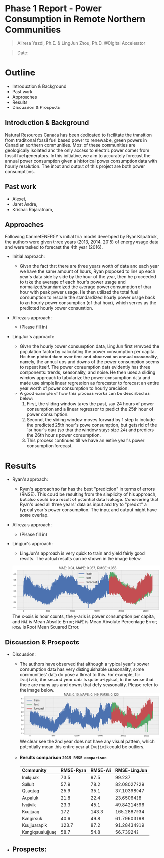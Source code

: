 # Phase 1 Report - Power Consumption in Remote Northern Communities

>Alireza Yazdi, Ph.D. & LingJun Zhou, Ph.D. @Digital Accelerator

> Date: 

# Outline
- Introduction & Background
- Past work
- Approaches
- Results
- Discussion & Prospects

## Introduction & Background

Natural Resources Canada has been dedicated to facilitate the transition from traditional fossil fuel based power to renewable, green powers in Canadian northern communities. Most of these communities are geologically isolated and the only access to electric power comes from fossil fuel generators. In this initiative, we aim to accurately forecast the annual power consumption given a historical power consumption data with hourly resolution. The input and output of this project are both power consumptions. 
## Past work
- Alexei,
- Jaret Andre,
- Krishan Rajaratnam, 


## Approaches

Following CanmetENERGY's initial trial model developed by Ryan Kilpatrick, the authors were given three years (2013, 2014, 2015) of energy usage data and were tasked to forecast the 4th year (2016). 

- Initial approach:
    - Given the fact that there are three years worth of data and each year we have the same amount of hours, Ryan proposed to line up each year's data side by side by the hour of the year, then he proceeded to take the average of each hour's power usage and normalized/standardized the average power consumption of that hour with peak power usage. He then utilized the total fuel consumption to rescale the standardized hourly power usage back to an hourly power consumption (of that hour), which serves as the predicted hourly power consumtion. 

- Alireza's approach:
    - (Please fill in)

- LingJun's approach:
    - Given the hourly power consumption data, LingJun first remvoed the population factor by calculating the power consumption per capita. He then plotted them over time and observed an annual seasonality, namely, the annual ups and downs of the power consumption seems to repeat itself. The power consumption data evidently has three components: trends, seasonality, and noise. He then used a sliding window approach to tabularize the power consumption data and made use simple linear regression as forecaster to forecast an entire year worth of power consumption to hourly precision. 
    - A good example of how this process works can be described as below:
        1. First, the sliding window takes the past, say 24 hours of power consumption and a linear regressor to predict the 25th hour of power consumption.
        2. Second, the sliding window moves forward by 1 step to include the predicted 25th hour's powe consumption, but gets rid of the 1st hour's data (so that the window stays size 24) and predicts the 26th hour's power consumption.
        3. This process continues till we have an entire year's power consumption forecast.

# Results

- Ryan's approach:
    - Ryan's approach so far has the best "prediction" in terms of errors (RMSE). This could be resulting from the simplicity of his approach, but also could be a result of potential data leakage. Considering that Ryan's used all three years' data as input and try to "predict" a typical year's power consumption. The input and output might have some overlap.

- Alireza's approach:
    - (Please fill in)

- Lingjun's approach:
    - LingJun's approach is very quick to train and yield fairly good results. The actual results can be shown in the image below. 
    
    ![A typical year's forecast](A_typical_year_s_forecast_LingJun.PNG)
    The x-axis is hour counts, the y-axis is power consumption per capita, and `MAE` is Mean Absolte Error; `MAPE` is Mean Absolute Percentage Error; `RMSE` is Root Mean Squared Error.

## Discussion & Prospects

- Discussion:
    - The authors have observed that although a typical year's power consumption data has very distinguishable seasonality, some communities' data do pose a threat to this. For example, for `Ivujivik`, the second year data is quite a-typical, in the sense that there are many ups and downs that defy seasonality. Please refer to the image below. 
    ![An atypical year's forecast](An_atypical_year_s_forecast_LingJun.PNG)
    We clear see the 2nd year does not have any visual pattern, which potentially mean this entire year at `Ivujivik` could be outliers. 

    - #### Results comparison `2015 RMSE comparison`

        |Community	|RMSE-Ryan	| RMSE-Ali	|RMSE-LingJun|
        |---------|-------|--------|------------|
        |Inukjuak	|73.5	|97.5	|99.237
        Salluit	|57.9|	78.2|	82.08027229
        Quaqtag	| 25.9	|35.1	|37.10398047
        Aupaluk	|21.8	|22.4	|23.6506428
        Ivujivik|	23.3|	45.1|	49.84214596
        Kuujjuaq|	172	|143.3	|165.2887934
        Kangirsuk|	40.6|	49.8|	61.79603198
        Kuujjuarapik	|123.7	|87.2	|91.28434919
        Kangiqsualujjuaq	|58.7|	54.8	|56.739242

- Prospects:
    - 
